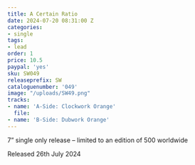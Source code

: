 ```yaml
---
title: A Certain Ratio
date: 2024-07-20 08:31:00 Z
categories:
- single
tags:
- lead
order: 1
price: 10.5
paypal: 'yes'
sku: SW049
releaseprefix: SW
cataloguenumber: '049'
image: "/uploads/SW49.png"
tracks:
- name: 'A-Side: Clockwork Orange'
  file: 
- name: 'B-Side: Dubwork Orange'
---
```


7” single only release – limited to an edition of 500 worldwide

Released 26th July 2024
 




 



